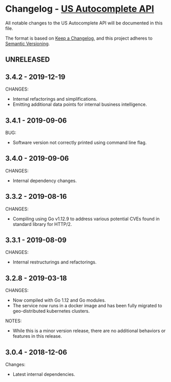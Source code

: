 # Changelog - [US Autocomplete API](https://smartystreets.com/docs/cloud/us-autocomplete-api)

All notable changes to the US Autocomplete API will be documented in this file.

The format is based on [Keep a Changelog](https://keepachangelog.com/en/1.0.0/), and this project adheres to [Semantic Versioning](https://semver.org/spec/v2.0.0.html).


## UNRELEASED

## 3.4.2 - 2019-12-19

CHANGES:

- Internal refactorings and simplifications.
- Emitting additional data points for internal business intelligence.


## 3.4.1 - 2019-09-06

BUG:

- Software version not correctly printed using command line flag.


## 3.4.0 - 2019-09-06

CHANGES:

- Internal dependency changes.

## 3.3.2 - 2019-08-16

CHANGES:

- Compiling using Go v1.12.9 to address various potential CVEs found in standard library for HTTP/2.


## 3.3.1 - 2019-08-09

CHANGES:

- Internal restructurings and refactorings.


## 3.2.8 - 2019-03-18

CHANGES:

- Now compiled with Go 1.12 and Go modules.
- The service now runs in a docker image and has been fully migrated to geo-distributed kubernetes clusters.

NOTES:

- While this is a minor version release, there are no additional behaviors or features in this release.


## 3.0.4 - 2018-12-06

Changes:

- Latest internal dependencies.